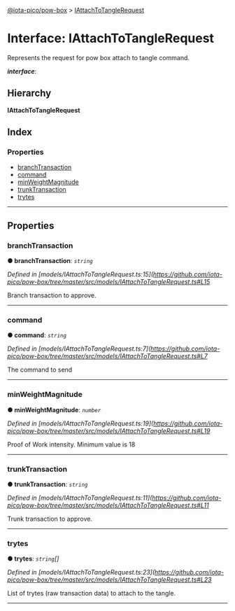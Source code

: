 [@iota-pico/pow-box](../README.md) > [IAttachToTangleRequest](../interfaces/iattachtotanglerequest.md)

# Interface: IAttachToTangleRequest

Represents the request for pow box attach to tangle command.

*__interface__*: 

## Hierarchy

**IAttachToTangleRequest**

## Index

### Properties

* [branchTransaction](iattachtotanglerequest.md#branchtransaction)
* [command](iattachtotanglerequest.md#command)
* [minWeightMagnitude](iattachtotanglerequest.md#minweightmagnitude)
* [trunkTransaction](iattachtotanglerequest.md#trunktransaction)
* [trytes](iattachtotanglerequest.md#trytes)

---

## Properties

<a id="branchtransaction"></a>

###  branchTransaction

**● branchTransaction**: *`string`*

*Defined in [models/IAttachToTangleRequest.ts:15](https://github.com/iota-pico/pow-box/tree/master/src/models/IAttachToTangleRequest.ts#L15*

Branch transaction to approve.

___
<a id="command"></a>

###  command

**● command**: *`string`*

*Defined in [models/IAttachToTangleRequest.ts:7](https://github.com/iota-pico/pow-box/tree/master/src/models/IAttachToTangleRequest.ts#L7*

The command to send

___
<a id="minweightmagnitude"></a>

###  minWeightMagnitude

**● minWeightMagnitude**: *`number`*

*Defined in [models/IAttachToTangleRequest.ts:19](https://github.com/iota-pico/pow-box/tree/master/src/models/IAttachToTangleRequest.ts#L19*

Proof of Work intensity. Minimum value is 18

___
<a id="trunktransaction"></a>

###  trunkTransaction

**● trunkTransaction**: *`string`*

*Defined in [models/IAttachToTangleRequest.ts:11](https://github.com/iota-pico/pow-box/tree/master/src/models/IAttachToTangleRequest.ts#L11*

Trunk transaction to approve.

___
<a id="trytes"></a>

###  trytes

**● trytes**: *`string`[]*

*Defined in [models/IAttachToTangleRequest.ts:23](https://github.com/iota-pico/pow-box/tree/master/src/models/IAttachToTangleRequest.ts#L23*

List of trytes (raw transaction data) to attach to the tangle.

___


